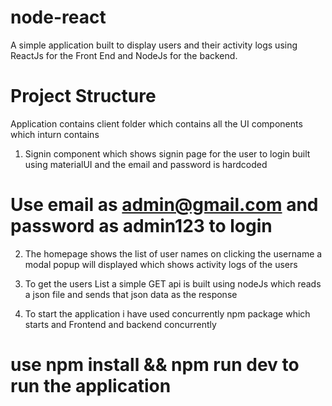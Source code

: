 # node-react

A simple application built to display users and their activity logs using ReactJs for the Front End and NodeJs for the backend.

# Project Structure
Application contains client folder which contains all the UI components which inturn contains

1. Signin component which shows signin page for the user to login built using  materialUI and the email and password is hardcoded 

# Use email as admin@gmail.com and password as admin123 to login

2. The homepage shows the list of user names on clicking the username a modal popup will displayed which shows activity logs of the users

3. To get the users List a simple GET api is built using nodeJs which reads a json file and sends that json data as the response

4. To start the application  i have used concurrently npm package which starts and Frontend and  backend concurrently 

# use npm install && npm run dev to run the application
